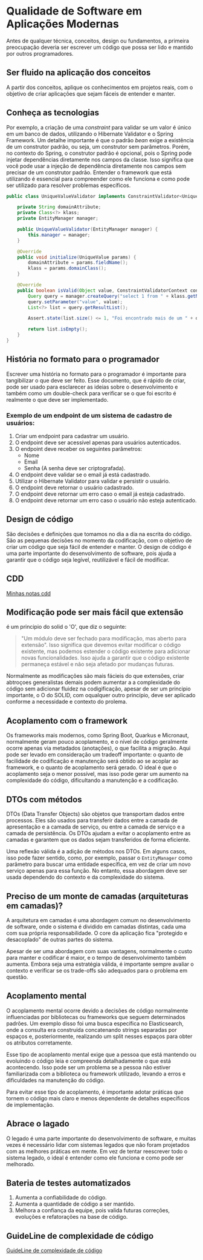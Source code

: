 # Qualidade de Software em Aplicações Modernas

Antes de qualquer técnica, conceitos, design ou fundamentos, a primeira preocupação deveria ser escrever um código que possa ser lido e mantido por outros programadores.

## Ser fluido na aplicação dos conceitos

A partir dos conceitos, aplique os conhecimentos em projetos reais, com o objetivo de criar aplicações que sejam fáceis de entender e manter.

## Conheça as tecnologias

Por exemplo, a criação de uma *constraint* para validar se um valor é único em um banco de dados, utilizando o Hibernate Validator e o Spring Framework. Um detalhe importante é que o padrão *bean* exige a existência de um construtor padrão, ou seja, um construtor sem parâmetros. Porém, no contexto do Spring, o construtor padrão é opcional, pois o Spring pode injetar dependências diretamente nos campos da classe. Isso significa que você pode usar a injeção de dependência diretamente nos campos sem precisar de um construtor padrão. Entender o framework que está utilizando é essencial para compreender como ele funciona e como pode ser utilizado para resolver problemas específicos.

```java
public class UniqueValueValidator implements ConstraintValidator<UniqueValue, Object> {

    private String domainAttribute;
    private Class<?> klass;
    private EntityManager manager;

    public UniqueValueValidator(EntityManager manager) {
        this.manager = manager;
    }

    @Override
    public void initialize(UniqueValue params) {
        domainAttribute = params.fieldName();
        klass = params.domainClass();
    }

    @Override
    public boolean isValid(Object value, ConstraintValidatorContext context) {
        Query query = manager.createQuery("select 1 from " + klass.getName() + " where " + domainAttribute + " = :value");
        query.setParameter("value", value);
        List<?> list = query.getResultList();

        Assert.state(list.size() <= 1, "Foi encontrado mais de um " + domainAttribute + " com o valor " + value);

        return list.isEmpty();
    }
}
```

## História no formato para o programador

Escrever uma história no formato para o programador é importante para tangibilizar o que deve ser feito. Esse documento, que é rápido de criar, pode ser usado para esclarecer as ideias sobre o desenvolvimento e também como um double-check para verificar se o que foi escrito é realmente o que deve ser implementado.

### Exemplo de um endpoint de um sistema de cadastro de usuários:

1. Criar um endpoint para cadastrar um usuário.
2. O endpoint deve ser acessível apenas para usuários autenticados.
3. O endpoint deve receber os seguintes parâmetros:
   - Nome
   - Email
   - Senha (A senha deve ser criptografada).
4. O endpoint deve validar se o email já está cadastrado.
5. Utilizar o Hibernate Validator para validar e persistir o usuário.
6. O endpoint deve retornar o usuário cadastrado.
7. O endpoint deve retornar um erro caso o email já esteja cadastrado.
8. O endpoint deve retornar um erro caso o usuário não esteja autenticado.

## Design de código

São decisões e definições que tomamos no dia a dia na escrita do código. São as pequenas decisões no momento da codificação, com o objetivo de criar um código que seja fácil de entender e manter. O design de código é uma parte importante do desenvolvimento de software, pois ajuda a garantir que o código seja legível, reutilizável e fácil de modificar.


## CDD

[Minhas notas cdd](./cdd.md)




## Modificação pode ser mais fácil que extensão

é um principio do solid o 'O', que diz o seguinte:
> "Um módulo deve ser fechado para modificação, mas aberto para extensão". Isso significa que devemos evitar modificar o código existente, mas podemos estender o código existente para adicionar novas funcionalidades. Isso ajuda a garantir que o código existente permaneça estável e não seja afetado por mudanças futuras.
>

Normalmente as modificações são mais fácieis do que extensões, criar abtroçoes generalistas demais podem aumentar a a complexidade do código sem adicionar fluidez na codigificação, apesar de ser um principio importante, o O do SOLID, com oqualquer outro princípio, deve ser aplicado conforme a necessidade e contexto do prolema.

## Acoplamento com o framework

Os frameworks mais modernos, como Spring Boot, Quarkus e Micronaut, normalmente geram pouco acoplamento, e o nível de código geralmente ocorre apenas via metadados (anotações), o que facilita a migração. Aqui pode ser levado em consideração um tradeoff importante: o quanto de facilidade de codificação e manutenção será obtido ao se acoplar ao framework, e o quanto de acoplamento será gerado. O ideal é que o acoplamento seja o menor possível, mas isso pode gerar um aumento na complexidade do código, dificultando a manutenção e a codificação.

## DTOs com métodos

DTOs (Data Transfer Objects) são objetos que transportam dados entre processos. Eles são usados para transferir dados entre a camada de apresentação e a camada de serviço, ou entre a camada de serviço e a camada de persistência. Os DTOs ajudam a evitar o acoplamento entre as camadas e garantem que os dados sejam transferidos de forma eficiente.

Uma reflexão válida é a adição de métodos nos DTOs. Em alguns casos, isso pode fazer sentido, como, por exemplo, passar o `EntityManager` como parâmetro para buscar uma entidade específica, em vez de criar um novo serviço apenas para essa função. No entanto, essa abordagem deve ser usada dependendo do contexto e da complexidade do sistema.


## Preciso de um monte de camadas (arquiteturas em camadas)?

A arquitetura em camadas é uma abordagem comum no desenvolvimento de software, onde o sistema é dividido em camadas distintas, cada uma com sua própria responsabilidade. O core da aplicação fica "protegido e desacoplado" de outras partes do sistema.

Apesar de ser uma abordagem com suas vantagens, normalmente o custo para manter e codificar é maior, e o tempo de desenvolvimento também aumenta. Embora seja uma estratégia válida, é importante sempre avaliar o contexto e verificar se os trade-offs são adequados para o problema em questão.

## Acoplamento mental

O acoplamento mental ocorre devido a decisões de código normalmente influenciadas por bibliotecas ou frameworks que seguem determinados padrões. Um exemplo disso foi uma busca específica no Elasticsearch, onde a consulta era construída concatenando strings separadas por espaços e, posteriormente, realizando um split nesses espaços para obter os atributos corretamente.

Esse tipo de acoplamento mental exige que a pessoa que está mantendo ou evoluindo o código leia e compreenda detalhadamente o que está acontecendo. Isso pode ser um problema se a pessoa não estiver familiarizada com a biblioteca ou framework utilizado, levando a erros e dificuldades na manutenção do código.

Para evitar esse tipo de acoplamento, é importante adotar práticas que tornem o código mais claro e menos dependente de detalhes específicos de implementação.

## Abrace o lagado

O legado é uma parte importante do desenvolvimento de software, e muitas vezes é necessário lidar com sistemas legados que não foram projetados com as melhores práticas em mente. Em vez de tentar reescrever todo o sistema legado, o ideal é entender como ele funciona e como pode ser melhorado.

## Bateria de testes automatizados

1. Aumenta a confiabilidade do código.
2. Aumenta a quantidade de código a ser mantido.
3. Melhora a confiança da equipe, pois valida futuras correções, evoluções e refatorações na base de código.


## GuideLine de complexidade de código

[GuideLine de complexidade de código](guideline.md)


